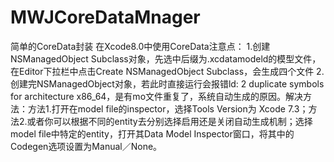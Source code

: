 # MWJCoreDataMnager
简单的CoreData封装
在Xcode8.0中使用CoreData注意点：
1.创建NSManagedObject Subclass对象，先选中后缀为.xcdatamodeld的模型文件，在Editor下拉栏中点击Create NSManagedObject Subclass，会生成四个文件
2.创建完NSManagedObject对象，若此时直接运行会报错ld: 2 duplicate symbols for architecture x86_64，是有mo文件重复了，系统自动生成的原因。解决方法：方法1.打开在model file的inspector，选择Tools Version为 Xcode 7.3；方法2.或者你可以根据不同的entity去分别选择启用还是关闭自动生成机制；选择model file中特定的entity，打开其Data Model Inspector窗口，将其中的Codegen选项设置为Manual／None。
